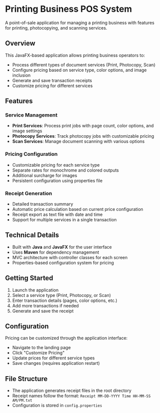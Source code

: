 # Printing Business POS System

A point-of-sale application for managing a printing business with features for printing, photocopying, and scanning services.

## Overview

This JavaFX-based application allows printing business operators to:
- Process different types of document services (Print, Photocopy, Scan)
- Configure pricing based on service type, color options, and image inclusion
- Generate and save transaction receipts
- Customize pricing for different services

## Features

### Service Management
- **Print Services**: Process print jobs with page count, color options, and image settings
- **Photocopy Services**: Track photocopy jobs with customizable pricing
- **Scan Services**: Manage document scanning with various options

### Pricing Configuration
- Customizable pricing for each service type
- Separate rates for monochrome and colored outputs
- Additional surcharge for images
- Persistent configuration using properties file

### Receipt Generation
- Detailed transaction summary
- Automatic price calculation based on current price configuration
- Receipt export as text file with date and time
- Support for multiple services in a single transaction

## Technical Details

- Built with **Java** and **JavaFX** for the user interface
- Uses **Maven** for dependency management
- MVC architecture with controller classes for each screen
- Properties-based configuration system for pricing

## Getting Started

1. Launch the application
2. Select a service type (Print, Photocopy, or Scan)
3. Enter transaction details (pages, color options, etc.)
4. Add more transactions if needed
5. Generate and save the receipt

## Configuration

Pricing can be customized through the application interface:
- Navigate to the landing page
- Click "Customize Pricing"
- Update prices for different service types
- Save changes (requires application restart)

## File Structure

- The application generates receipt files in the root directory
- Receipt names follow the format: `Receipt MM-DD-YYYY Time HH-MM-SS AM/PM.txt`
- Configuration is stored in `config.properties`
